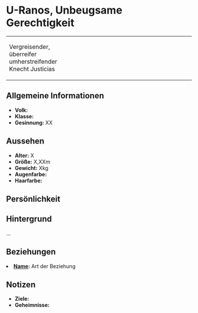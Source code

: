 # U-Ranos, Unbeugsame Gerechtigkeit

<table>
<tr><td>
<p>
Vergreisender, überreifer umherstreifender Knecht Justicias
</p>

</td><td width="300">
<!-- Ignore -->
<img src="u-ranos.png" alt="" />

</td></tr>
</table>

## Allgemeine Informationen

- **Volk:**
- **Klasse:**
- **Gesinnung:** XX

## Aussehen

- **Alter:** X
- **Größe:** X,XXm
- **Gewicht:** Xkg
- **Augenfarbe:**
- **Haarfarbe:**

## Persönlichkeit

<p>

</p>

## Hintergrund

...

## Beziehungen

<list>
<li>
<b><a href="">Name</a>:</b> Art der Beziehung
</li>
</list>

## Notizen

- **Ziele:**
- **Geheimnisse:** 